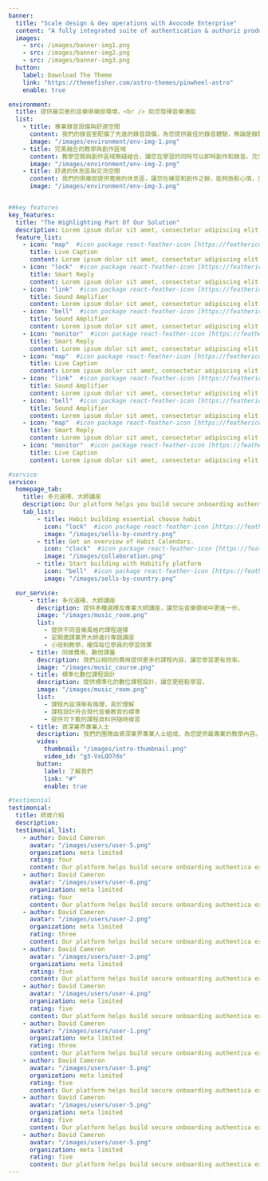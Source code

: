 ```yaml
---
banner:
  title: "Scale design & dev operations with Avocode Enterprise"
  content: "A fully integrated suite of authentication & authoriz products, Stytch’s platform removes the headache of."
  images:
    - src: /images/banner-img1.png
    - src: /images/banner-img2.png
    - src: /images/banner-img3.png
  button:
    label: Download The Theme
    link: "https://themefisher.com/astro-themes/pinwheel-astro"
    enable: true

environment:
  title: 提供最完善的音樂俱樂部環境，<br /> 助您發揮音樂潛能
  list:
    - title: 專業錄音設備與舒適空間
      content: 我們的錄音室配備了先進的錄音設備，為您提供最佳的錄音體驗，無論是錄製專輯還是練習演奏，都能滿足您的需求。
      image: "/images/environment/env-img-1.png"
    - title: 完美融合的教學與創作區域
      content: 教學空間與創作區域無縫結合，讓您在學習的同時可以即時創作和錄音，充分發揮您的音樂靈感。
      image: "/images/environment/env-img-2.png"
    - title: 舒適的休息區與交流空間
      content: 我們的俱樂部提供寬敞的休息區，讓您在練習和創作之餘，能夠放鬆心情，並與其他音樂人交流心得。
      image: "/images/environment/env-img-3.png"


##key features
key_features:
  title: "The Highlighting Part Of Our Solution"
  description: Lorem ipsum dolor sit amet, consectetur adipiscing elit. Morbi egestas Werat viverra id et aliquet. vulputate egestas sollicitudin.
  feature_list:
    - icon: "map"  #icon package react-feather-icon [https://feathericons.com/]
      title: Live Caption
      content: Lorem ipsum dolor sit amet, consectetur adipiscing elit.
    - icon: "lock"  #icon package react-feather-icon [https://feathericons.com/]
      title: Smart Reply
      content: Lorem ipsum dolor sit amet, consectetur adipiscing elit.
    - icon: "link"  #icon package react-feather-icon [https://feathericons.com/]
      title: Sound Amplifier
      content: Lorem ipsum dolor sit amet, consectetur adipiscing elit.
    - icon: "bell"  #icon package react-feather-icon [https://feathericons.com/]
      title: Sound Amplifier
      content: Lorem ipsum dolor sit amet, consectetur adipiscing elit.
    - icon: "monitor"  #icon package react-feather-icon [https://feathericons.com/]
      title: Smart Reply
      content: Lorem ipsum dolor sit amet, consectetur adipiscing elit.
    - icon: "map"  #icon package react-feather-icon [https://feathericons.com/]
      title: Live Caption
      content: Lorem ipsum dolor sit amet, consectetur adipiscing elit.
    - icon: "link"  #icon package react-feather-icon [https://feathericons.com/]
      title: Sound Amplifier
      content: Lorem ipsum dolor sit amet, consectetur adipiscing elit.
    - icon: "bell"  #icon package react-feather-icon [https://feathericons.com/]
      title: Sound Amplifier
      content: Lorem ipsum dolor sit amet, consectetur adipiscing elit.
    - icon: "map"  #icon package react-feather-icon [https://feathericons.com/]
      title: Smart Reply
      content: Lorem ipsum dolor sit amet, consectetur adipiscing elit.
    - icon: "monitor"  #icon package react-feather-icon [https://feathericons.com/]
      title: Live Caption
      content: Lorem ipsum dolor sit amet, consectetur adipiscing elit.

#service
service:
  homepage_tab:
    title: 多元選擇、大師講座
    description: Our platform helps you build secure onboarding authentication experiences that retain and engage your users. We build the infrastructure, you can.
    tab_list:
        - title: Habit building essential choose habit
          icon: "lock"  #icon package react-feather-icon [https://feathericons.com/]
          image: "/images/sells-by-country.png"
        - title: Get an overview of Habit Calendars.
          icon: "clock"  #icon package react-feather-icon [https://feathericons.com/]
          image: "/images/collaboration.png"
        - title: Start building with Habitify platform
          icon: "bell"  #icon package react-feather-icon [https://feathericons.com/]
          image: "/images/sells-by-country.png"

  our_service:
      - title: 多元選擇、大師講座
        description: 提供多種選擇及專業大師講座，讓您在音樂領域中更進一步。
        image: "/images/music_room.png"
        list:
          - 提供不同音樂風格的課程選擇
          - 定期邀請業界大師進行專題講座
          - 小班制教學，確保每位學員的學習效果
      - title: 同樣費用、數倍課量
        description: 我們以相同的費用提供更多的課程內容，讓您學習更有效率。
        image: "/images/music_course.png"
      - title: 標準化數位課程設計
        description: 提供標準化的數位課程設計，讓您更輕鬆學習。
        image: "/images/music_room.png"
        list:
          - 課程內容清晰有條理，易於理解
          - 課程設計符合現代音樂教育的標準
          - 提供可下載的課程資料供隨時複習
      - title: 資深業界專業人士
        description: 我們的團隊由資深業界專業人士組成，為您提供最專業的教學內容。
        video:
          thumbnail: "/images/intro-thumbnail.png"
          video_id: "g3-VxLQO7do"
        button:
          label: 了解我們
          link: "#"
          enable: true

#testimonial
testimonial:
  title: 師資介紹
  description: 
  testimonial_list:
    - author: David Cameron
      avatar: "/images/users/user-5.png"
      organization: meta limited
      rating: four
      content: Our platform helps build secure onboarding authentica experiences & engage your users. We build .
    - author: David Cameron
      avatar: "/images/users/user-6.png"
      organization: meta limited
      rating: four
      content: Our platform helps build secure onboarding authentica experiences & engage your users. We build .
    - author: David Cameron
      avatar: "/images/users/user-2.png"
      organization: meta limited
      rating: three
      content: Our platform helps build secure onboarding authentica experiences & engage your users. We build .
    - author: David Cameron
      avatar: "/images/users/user-3.png"
      organization: meta limited
      rating: five
      content: Our platform helps build secure onboarding authentica experiences & engage your users. We build .
    - author: David Cameron
      avatar: "/images/users/user-4.png"
      organization: meta limited
      rating: five
      content: Our platform helps build secure onboarding authentica experiences & engage your users. We build .
    - author: David Cameron
      avatar: "/images/users/user-1.png"
      organization: meta limited
      rating: three
      content: Our platform helps build secure onboarding authentica experiences & engage your users. We build .
    - author: David Cameron
      avatar: "/images/users/user-5.png"
      organization: meta limited
      rating: five
      content: Our platform helps build secure onboarding authentica experiences & engage your users. We build .
    - author: David Cameron
      avatar: "/images/users/user-5.png"
      organization: meta limited
      rating: five
      content: Our platform helps build secure onboarding authentica experiences & engage your users. We build .
    - author: David Cameron
      avatar: "/images/users/user-5.png"
      organization: meta limited
      rating: five
      content: Our platform helps build secure onboarding authentica experiences & engage your users. We build .
---
```


